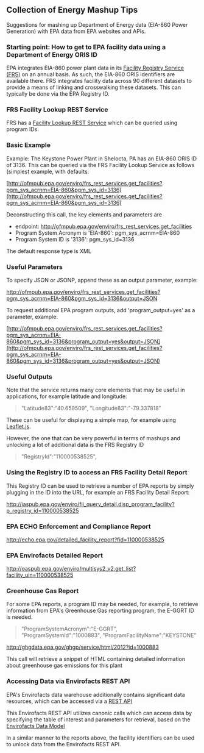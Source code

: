 ## Collection of Energy Mashup Tips

Suggestions for mashing up Department of Energy data (EIA-860 Power Generation) with EPA data from EPA websites and APIs.

### Starting point:  How to get to EPA facility data using a Department of Energy ORIS ID

EPA integrates EIA-860 power plant data in its [Facility Registry Service (FRS)](http://epa.gov/frs) on an annual basis.  As such, the EIA-860 ORIS identifiers are available there.  FRS integrates facility data across 90 different datasets to provide a means of linking and crosswalking these datasets.  This can typically be done via the EPA Registry ID.

### FRS Facility Lookup REST Service

FRS has a [Facility Lookup REST Service](http://www.epa.gov/enviro/html/fii/FRS_REST_Services.html) which can be queried using program IDs.  

### Basic Example

Example:  The Keystone Power Plant in Shelocta, PA has an EIA-860 ORIS ID of 3136.
This can be queried via the FRS Facility Lookup Service as follows (simplest example, with defaults:

[http://ofmpub.epa.gov/enviro/frs_rest_services.get_facilities?pgm_sys_acrnm=EIA-860&pgm_sys_id=3136](http://ofmpub.epa.gov/enviro/frs_rest_services.get_facilities?pgm_sys_acrnm=EIA-860&pgm_sys_id=3136)

Deconstructing this call, the key elements and parameters are
- endpoint: http://ofmpub.epa.gov/enviro/frs_rest_services.get_facilities
- Program System Acronym is 'EIA-860': pgm_sys_acrnm=EIA-860
- Program System ID is '3136': pgm_sys_id=3136

The default response type is XML

### Useful Parameters

To specify JSON or JSONP, append these as an output parameter, example:

http://ofmpub.epa.gov/enviro/frs_rest_services.get_facilities?pgm_sys_acrnm=EIA-860&pgm_sys_id=3136&output=JSON

To request additional EPA program outputs, add 'program_output=yes' as a parameter, example:

[http://ofmpub.epa.gov/enviro/frs_rest_services.get_facilities?pgm_sys_acrnm=EIA-860&pgm_sys_id=3136&program_output=yes&output=JSON](http://ofmpub.epa.gov/enviro/frs_rest_services.get_facilities?pgm_sys_acrnm=EIA-860&pgm_sys_id=3136&program_output=yes&output=JSON)

### Useful Outputs

Note that the service returns many core elements that may be useful in applications, for example latitude and longitude:

> "Latitude83":"40.659509",
"Longitude83":"-79.337818"

These can be useful for displaying a simple map, for example using [Leaflet.js](http://leafletjs.com/).

However, the one that can be very powerful in terms of mashups and unlocking a lot of additional data is the FRS Registry ID

> "RegistryId":"110000538525",

### Using the Registry ID to access an FRS Facility Detail Report

This Registry ID can be used to retrieve a number of EPA reports by simply plugging in the ID into the URL, for example an FRS Facility Detail Report:

http://iaspub.epa.gov/enviro/fii_query_detail.disp_program_facility?p_registry_id=110000538525

### EPA ECHO Enforcement and Compliance Report

http://echo.epa.gov/detailed_facility_report?fid=110000538525

### EPA Envirofacts Detailed Report

http://oaspub.epa.gov/enviro/multisys2_v2.get_list?facility_uin=110000538525

### Greenhouse Gas Report

For some EPA reports, a program ID may be needed, for example, to retrieve information from EPA's Greenhouse Gas reporting program, the E-GGRT ID is needed.

> "ProgramSystemAcronym":"E-GGRT",
"ProgramSystemId":"1000883",
"ProgramFacilityName":"KEYSTONE"

http://ghgdata.epa.gov/ghgp/service/html/2012?id=1000883

This call will retrieve a snippet of HTML containing detailed information about greenhouse gas emissions for this plant

### Accessing Data via Envirofacts REST API

EPA's Envirofacts data warehouse additionally contains significant data resources, which can be accessed via a [REST API](http://www.epa.gov/enviro/facts/services.html)

This Envirofacts REST API utilizes canonic calls which can access data by specifying the table of interest and parameters for retrieval, based on the [Envirofacts Data Model](http://www.epa.gov/enviro/facts/efovw.html)

In a similar manner to the reports above, the facility identifiers can be used to unlock data from the Envirofacts REST API.

